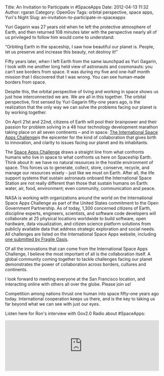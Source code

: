 Title: An Invitation to Participate in #SpaceApps
Date: 2012-04-13 11:32
Author: rgaran
Category: OpenGov
Tags: orbital perspective, space apps, Yuri's Night
Slug: an-invitation-to-participate-in-spaceapps

Yuri Gagarin was 27 years old when he left the protective atmosphere of
Earth, and then returned 108 minutes later with the perspective nearly
all of us privileged to follow him would come to understand:

“Orbiting Earth in the spaceship, I saw how beautiful our planet is.
People, let us preserve and increase this beauty, not destroy it!”

Fifty years later, when I left Earth from the same launchpad as Yuri
Gagarin, I took with me another long held view of astronauts and
cosmonauts: you can’t see borders from space. It was during my five and
one-half month mission that I discovered that I was wrong. You can see
human-made borders from space.

Despite this, the orbital perspective of living and working in space
shows us just how interconnected we are. We are all in this together.
The orbital perspective, first sensed by Yuri Gagarin fifty-one years
ago, is the realization that the only way we can solve the problems
facing our planet is by working together.

On April 21st and 22nd, citizens of Earth will pool their brainpower and
their passion for problem solving in a 48 hour technology development
marathon taking place on all seven continents – and in space. [The
International Space Apps Challenge][]is the epicenter for the kind of
collaboration that gives birth to innovation, and clarity to issues
facing our planet and its inhabitants.

The [Space Apps Challenge][The International Space Apps Challenge] draws
a straight line from what confronts humans who live in space to what
confronts us here on Spaceship Earth. Think about it: we have no natural
resources in the hostile environment of space. This forces us to
generate, collect, store, conserve, recycle, and manage our resources
wisely - just like we must on Earth. After all, the life support systems
that sustain astronauts onboard the International Space Station are not
really different than those that sustain humans on Earth: water, air,
food, environment; even community, communication and peace.

NASA is working with organizations around the world on the International
Space Apps Challenge as part of the United States commitment to the Open
Government Partnership. As of today, 1,300 concerned citizens of Earth,
discipline experts, engineers, scientists, and software code developers
will collaborate at 25 physical locations worldwide to build software,
open hardware, data visualization, and citizen science platform
solutions from publicly available data that address strategic
exploration and social needs. All challenges are listed on the
International Space Apps website, including [one submitted by Fragile
Oasis][].

Of all the innovations that can come from the International Space Apps
Challenge, I believe the most important of all is the collaboration
itself. A global community coming together to tackle challenges facing
our planet demonstrates the power of collaboration across borders,
cultures and continents.

I look forward to meeting everyone at the San Francisco location, and
interacting online with others all over the globe. Please join us!

Competition among nations thrust one human into space fifty-one years
ago today. International cooperation keeps us there, and is the key to
taking us far beyond what we can see with just our eyes.

Listen here for Ron's interview with Gov2.0 Radio about \#SpaceApps:  

<iframe width="100%" height="166" scrolling="no" src="http://w.soundcloud.com/player/?url=http%3A%2F%2Fapi.soundcloud.com%2Ftracks%2F42735353&amp;auto_play=false&amp;show_artwork=false&amp;color=0066cc" frameborder="0"></iframe>

  [The International Space Apps Challenge]: http://spaceappschallenge.org/
  [one submitted by Fragile Oasis]: http://spaceappschallenge.org/challenge/fragile-oasis-map-difference/
